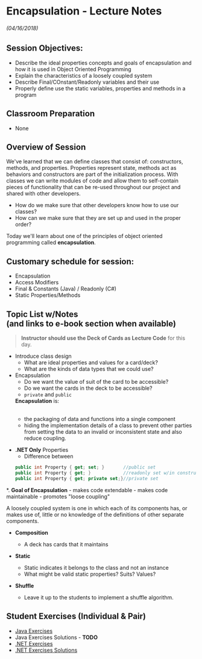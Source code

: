 <link rel="stylesheet" type="text/css" media="all" href="./styles/style.css" />

# Encapsulation - Lecture Notes
###### (04/16/2018)

## **Session Objectives:** 

* Describe the ideal properties 
concepts and goals of encapsulation and how it is used in Object Oriented Programming
* Explain the characteristics of a loosely coupled system
* Describe Final/COnstant/Readonly variables and their use
* Properly define use the static variables, properties and methods in a program

## Classroom Preparation
* None

## **Overview of Session** 

We've learned that we can define classes that consist of: constructors, methods, and properties. Properties represent state, methods act as behaviors
and constructors are part of the initialization process. With classes we can write modules of code and allow them to self-contain pieces of 
functionality that can be re-used throughout our project and shared with other developers. 

* How do we make sure that other developers know how to use our classes? 
* How can we make sure that they are set up and used in the proper order?

Today we'll learn about one of the principles of object oriented programming called **encapsulation**.

## **Customary schedule for session:** 

* Encapsulation
* Access Modifiers
* Final & Constants (Java) / Readonly (C#)
* Static Properties/Methods


## **Topic List w/Notes** <div class=topicNote>(and <span class='link'>links</span> to e-book section when available)</div>

> **Instructor should use the Deck of Cards as Lecture Code** for this day.

- Introduce class design
    - What are ideal properties and values for a card/deck?
    - What are the kinds of data types that we could use?
- Encapsulation
    - Do we want the value of suit of the card to be accessible?
    - Do we want the cards in the deck to be accessible?
    - `private` and `public`            
    <div class="definition note">
    <strong>Encapsulation</strong> is: 
    <br/><br/>        
    <ul>
        <li>the packaging of data and functions into a single component</li>
        <li>hiding the implementation details of a class to prevent other parties from setting the data to an invalid or inconsistent state and also reduce coupling.</li>
    </ul>
</div>

* **.NET Only** Properties
    - Difference between 
    ```csharp
    public int Property { get; set; }       //public set
    public int Property { get; }            //readonly set w/in constructor
    public int Property { get; private set;}//private set
    ```
*. **Goal of Encapsulation**
    - makes code extendable
    - makes code maintainable
    - promotes "loose coupling"
<div class="definition note">A <span>loosely coupled</span> system is one in which each of its components has, or makes use of, little or no knowledge of the definitions of other separate components. </div>

* **Composition**
    - A deck has cards that it maintains

* **Static**
    - Static indicates it belongs to the class and not an instance
    - What might be valid static properties? Suits? Values?

* **Shuffle**
    - Leave it up to the students to implement a shuffle algorithm.

## Student Exercises (Individual & Pair)

- [Java Exercises](https://bitbucket.org/te-cohort-2/m1-w2d5-java-oop-with-encapsulation-exercises)
- Java Exercises Solutions - **TODO**
- [.NET Exercises](https://bitbucket.org/te-curriculum/m1-csharp-oop-with-encapsulation-exercises)
- [.NET Exercises Solutions](https://bitbucket.org/te-curriculum/m1-csharp-oop-with-encapsulation-solution) 

